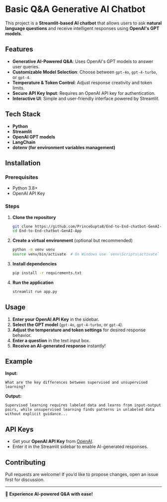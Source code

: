 # Basic Q&A Generative AI Chatbot

This project is a **Streamlit-based AI chatbot** that allows users to ask **natural language questions** and receive intelligent responses using **OpenAI's GPT models**.

## Features

- **Generative AI-Powered Q&A**: Uses OpenAI's GPT models to answer user queries.
- **Customizable Model Selection**: Choose between `gpt-4o`, `gpt-4-turbo`, or `gpt-4`.
- **Temperature & Token Control**: Adjust response creativity and token limits.
- **Secure API Key Input**: Requires an OpenAI API key for authentication.
- **Interactive UI**: Simple and user-friendly interface powered by Streamlit.

## Tech Stack

- **Python**
- **Streamlit**
- **OpenAI GPT models**
- **LangChain**
- **dotenv (for environment variables management)**

## Installation

### Prerequisites

- Python 3.8+
- OpenAI API Key

### Steps

1. **Clone the repository**
   ```bash
   git clone https://github.com/PrinceGupta8/End-to-End-chatbot-GenAI-App.git
   cd End-to-End-chatbot-GenAI-App
   ```
2. **Create a virtual environment** (optional but recommended)
   ```bash
   python -m venv venv
   source venv/bin/activate  # On Windows use `venv\Scripts\activate`
   ```
3. **Install dependencies**
   ```bash
   pip install -r requirements.txt
   ```
4. **Run the application**
   ```bash
   streamlit run app.py
   ```

## Usage

1. **Enter your OpenAI API Key** in the sidebar.
2. **Select the GPT model** (`gpt-4o`, `gpt-4-turbo`, or `gpt-4`).
3. **Adjust the temperature and token settings** for desired response behavior.
4. **Enter a question** in the text input box.
5. **Receive an AI-generated response** instantly!

## Example

**Input:**

```
What are the key differences between supervised and unsupervised learning?
```

**Output:**

```
Supervised learning requires labeled data and learns from input-output pairs, while unsupervised learning finds patterns in unlabeled data without explicit guidance...
```

## API Keys

- Get your **OpenAI API Key** from [OpenAI](https://openai.com/).
- Enter it in the Streamlit sidebar to enable AI-generated responses.

## Contributing

Pull requests are welcome! If you’d like to propose changes, open an issue first for discussion.

---

🚀 **Experience AI-powered Q&A with ease!**

